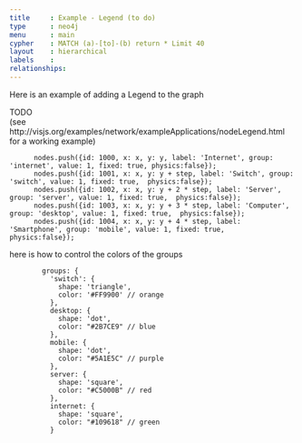 ```yaml
---
title     : Example - Legend (to do)
type      : neo4j
menu      : main
cypher    : MATCH (a)-[to]-(b) return * Limit 40
layout    : hierarchical
labels    :
relationships:
---
```


Here is an example of adding a Legend to the graph

<div class="badge badge-success">TODO</div>
 (see http://visjs.org/examples/network/exampleApplications/nodeLegend.html for a working example)

```
      nodes.push({id: 1000, x: x, y: y, label: 'Internet', group: 'internet', value: 1, fixed: true, physics:false});
      nodes.push({id: 1001, x: x, y: y + step, label: 'Switch', group: 'switch', value: 1, fixed: true,  physics:false});
      nodes.push({id: 1002, x: x, y: y + 2 * step, label: 'Server', group: 'server', value: 1, fixed: true,  physics:false});
      nodes.push({id: 1003, x: x, y: y + 3 * step, label: 'Computer', group: 'desktop', value: 1, fixed: true,  physics:false});
      nodes.push({id: 1004, x: x, y: y + 4 * step, label: 'Smartphone', group: 'mobile', value: 1, fixed: true,  physics:false});
```

here is how to control the colors of the groups

```
        groups: {
          'switch': {
            shape: 'triangle',
            color: '#FF9900' // orange
          },
          desktop: {
            shape: 'dot',
            color: "#2B7CE9" // blue
          },
          mobile: {
            shape: 'dot',
            color: "#5A1E5C" // purple
          },
          server: {
            shape: 'square',
            color: "#C5000B" // red
          },
          internet: {
            shape: 'square',
            color: "#109618" // green
          }
```